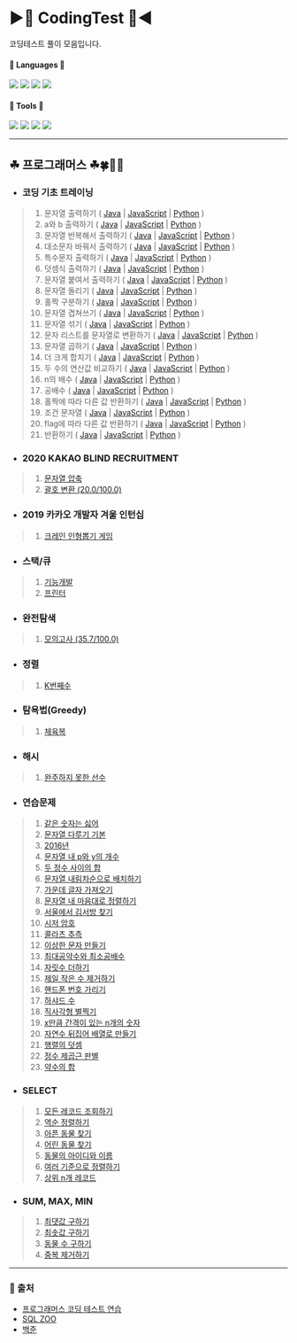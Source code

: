 # ▶🌱 CodingTest 🌱◀

코딩테스트 풀이 모음입니다.

#### 🐬 Languages 🐬

<img src="https://img.shields.io/badge/Java-5382a1?style=plastic&logo=Java&logoColor=white"/> <img src="https://img.shields.io/badge/JavaScript-F7DF1E?style=plastic&logo=JavaScript&logoColor=black"/>
<img src="https://img.shields.io/badge/Python-3776AB?style=plastic&logo=Python&logoColor=white"/>
<img src="https://img.shields.io/badge/SQL-black?style=plastic&logo=SQL&logoColor=white"/>

#### 🐇 󠁧󠁢󠁥󠁮Tools 🐇

<img src="https://img.shields.io/badge/Eclipse-525C86?style=plastic&logo=Eclipse&logoColor=white"/> <img src="https://img.shields.io/badge/VisualStudioCode-007ACC?style=plastic&logo=VisualStudioCode&logoColor=white"/>
<img src="https://img.shields.io/badge/PyCharm-000000?style=plastic&logo=PyCharm&logoColor=white"/>
<img src="https://img.shields.io/badge/MySQL-4479A1?style=plastic&logo=MySQL&logoColor=white"/>

<hr/>

## ☘ 프로그래머스 ☘🍀🍁🌸

* ### 코딩 기초 트레이닝

> 1. 문자열 출력하기 ( [Java]() | 
[JavaScript]() | 
[Python]() )
> 2. a와 b 출력하기 ( [Java]() | 
[JavaScript]() | 
[Python]() )
> 3. 문자열 반복해서 출력하기 ( [Java]() | 
[JavaScript]() | 
[Python]() )
> 4. 대소문자 바꿔서 출력하기 ( [Java]() | 
[JavaScript]() | 
[Python]() )
> 5. 특수문자 출력하기 ( [Java]() | 
[JavaScript]() | 
[Python]() )
> 6. 덧셈식 출력하기 ( [Java]() | 
[JavaScript]() | 
[Python]() )
> 7. 문자열 붙여서 출력하기 ( [Java]() | 
[JavaScript]() | 
[Python]() )
> 8. 문자열 돌리기 ( [Java]() | 
[JavaScript]() | 
[Python]() )
> 9. 홀짝 구분하기 ( [Java]() | 
[JavaScript]() | 
[Python]() )
> 10. 문자열 겹쳐쓰기 ( [Java]() | 
[JavaScript]() | 
[Python]() )
> 11. 문자열 섞기 ( [Java]() | 
[JavaScript]() | 
[Python]() )
> 12. 문자 리스트를 문자열로 변환하기 ( [Java]() | 
[JavaScript]() | 
[Python]() )
> 13. 문자열 곱하기 ( [Java]() | 
[JavaScript]() | 
[Python]() )
> 14. 더 크게 합치기 ( [Java]() | 
[JavaScript]() | 
[Python]() )
> 15. 두 수의 연산값 비교하기 ( [Java]() | 
[JavaScript]() | 
[Python]() )
> 16. n의 배수 ( [Java]() | 
[JavaScript]() | 
[Python]() )
> 17. 공배수 ( [Java]() | 
[JavaScript]() | 
[Python]() )
> 18. 홀짝에 따라 다른 값 반환하기 ( [Java]() | 
[JavaScript]() | 
[Python]() )
> 19. 조건 문자열 ( [Java]() | 
[JavaScript]() | 
[Python]() )
> 20. flag에 따라 다른 값 반환하기 ( [Java]() | 
[JavaScript]() | 
[Python]() )
> 2. 반환하기 ( [Java]() | 
[JavaScript]() | 
[Python]() )

* ### 2020 KAKAO BLIND RECRUITMENT
> 1. [문자열 압축](https://github.com/chimy2/CodingTest/blob/master/ProblemCollection/src/kakao_blind_recruitment2020/StringCompression.java)
> 2. [괄호 변환 (20.0/100.0)](https://github.com/chimy2/CodingTest/blob/master/ProblemCollection/src/kakao_blind_recruitment2020/ParenthesisTransformation.java)

* ### 2019 카카오 개발자 겨울 인턴십
> 1. [크레인 인형뽑기 게임](https://github.com/chimy2/CodingTest/commit/990e410ef688f9304b859ba271bdbc556188e2fc)

* ### 스택/큐
> 1. [기능개발](https://github.com/chimy2/CodingTest/blob/master/Practice/src/stack_queue/FunctionalDevelopment.java)
> 2. [프린터](https://github.com/chimy2/CodingTest/blob/master/Practice/src/stack_queue/Printer.java)

* ### 완전탐색
> 1. [모의고사 (35.7/100.0)](https://github.com/chimy2/CodingTest/blob/master/Practice/src/brute_force_search/MockTest.java)
        
* ### 정렬
> 1. [K번째수](https://github.com/chimy2/CodingTest/blob/master/Practice/src/sort/KthNumber.java)
    
* ### 탐욕법(Greedy)
> 1. [체육복](https://github.com/chimy2/CodingTest/blob/master/Practice/src/greedy/GymClothes.java)
  
* ### 해시
> 1. [완주하지 못한 선수](https://github.com/chimy2/CodingTest/blob/master/Practice/src/hash/UncompletedPlayer.java)
  
* ### 연습문제
> 1. [같은 숫자는 싫어](https://github.com/chimy2/CodingTest/blob/master/Practice/src/exercise/SameNumberHate.java)
> 2. [문자열 다루기 기본](https://github.com/chimy2/CodingTest/blob/master/Practice/src/exercise/StringHandlingBasic.java)
> 3. [2016년](https://github.com/chimy2/CodingTest/blob/master/Practice/src/exercise/Year2016.java)
> 4. [문자열 내 p와 y의 개수](https://github.com/chimy2/CodingTest/blob/master/Practice/src/exercise/NumberOfPAndYInString.java)
> 5. [두 정수 사이의 합](https://github.com/chimy2/CodingTest/blob/master/Practice/src/exercise/SumBetweenTwoIntegers.java)
> 6. [문자열 내림차순으로 배치하기](https://github.com/chimy2/CodingTest/blob/master/Practice/src/exercise/StringDescendingPlacement.java)
> 7. [가운데 글자 가져오기](https://github.com/chimy2/CodingTest/blob/master/Practice/src/exercise/MiddleCharacterImport.java)
> 8. [문자열 내 마음대로 정렬하기](https://github.com/chimy2/CodingTest/blob/master/Practice/src/exercise/SortByString.java)
> 9. [서울에서 김서방 찾기](https://github.com/chimy2/CodingTest/blob/master/Practice/src/exercise/FindKimSeoBangInSeoul.java)
> 10. [시저 암호](https://github.com/chimy2/CodingTest/blob/master/Practice/src/exercise/CaesarCipher.java)
> 11. [콜라츠 추측](https://github.com/chimy2/CodingTest/blob/master/Practice/src/exercise/CollatzConjecture.java)
> 12. [이상한 문자 만들기](https://github.com/chimy2/CodingTest/blob/master/Practice/src/exercise/CreateStrangeCharacter.java)
> 13. [최대공약수와 최소공배수](https://github.com/chimy2/CodingTest/blob/master/Practice/src/exercise/GreatestCommonDivisorAndLeastCommonMultiple.java)
> 14. [자릿수 더하기](https://github.com/chimy2/CodingTest/blob/master/Practice/src/exercise/DigitPlus.java)
> 15. [제일 작은 수 제거하기](https://github.com/chimy2/CodingTest/blob/master/Practice/src/exercise/RemoveSmallestNumber.java)
> 16. [핸드폰 번호 가리기](https://github.com/chimy2/CodingTest/blob/master/Practice/src/exercise/CellPhoneNumberMasking.java)
> 17. [하샤드 수](https://github.com/chimy2/CodingTest/blob/master/Practice/src/exercise/HarsardNumber.java)
> 18. [직사각형 별찍기](https://github.com/chimy2/CodingTest/blob/master/Practice/src/exercise/RectanguleStarShooting.java)
> 19. [x만큼 간격이 있는 n개의 숫자](https://github.com/chimy2/CodingTest/blob/master/Practice/src/exercise/NumbersOfNWithIntervalX.java)
> 20. [자연수 뒤집어 배열로 만들기](https://github.com/chimy2/CodingTest/blob/master/Practice/src/exercise/CreateArrayByInvertingNaturalNumber.java)
> 21. [행렬의 덧셈](https://github.com/chimy2/CodingTest/blob/master/Practice/src/exercise/MatrixAddition.java)
> 22. [정수 제곱근 판별](https://github.com/chimy2/CodingTest/blob/master/Practice/src/exercise/IntegerSquareRootDiscriminant.java)
> 23. [약수의 합 ](https://github.com/chimy2/CodingTest/blob/master/Practice/src/exercise/SumOfDivisors.java)

* ### SELECT
> 1. [모든 레코드 조회하기](https://github.com/chimy2/CodingTest/blob/master/Practice/src/sql_select/To%20query%20all%20records.sql)
> 2. [역순 정렬하기](https://github.com/chimy2/CodingTest/blob/master/Practice/src/sql_select/reverse%20order%20alignment.sql)
> 3. [아픈 동물 찾기](https://github.com/chimy2/CodingTest/blob/master/Practice/src/sql_select/Finding%20a%20sick%20animal.sql)
> 4. [어린 동물 찾기](https://github.com/chimy2/CodingTest/blob/master/Practice/src/sql_select/Finding%20Young%20Animals.sql)
> 5. [동물의 아이디와 이름](https://github.com/chimy2/CodingTest/blob/master/Practice/src/sql_select/ID%20and%20name%20of%20animal.sql)
> 6. [여러 기준으로 정렬하기](https://github.com/chimy2/CodingTest/blob/master/Practice/src/sql_select/To%20sort%20by%20multiple%20criteria.sql)
> 7. [상위 n개 레코드](https://github.com/chimy2/CodingTest/blob/master/Practice/src/sql_select/Top%20n%20Records.sql)
  
* ### SUM, MAX, MIN
> 1. [최댓값 구하기](https://github.com/chimy2/CodingTest/blob/master/Practice/src/sql_sum_max_min/Maximum%20value%20found.sql)
> 2. [최솟값 구하기](https://github.com/chimy2/CodingTest/blob/master/Practice/src/sql_sum_max_min/Minimal%20value%20found.sql)
> 3. [동물 수 구하기](https://github.com/chimy2/CodingTest/blob/master/Practice/src/sql_sum_max_min/Animal%20count%20found.sql)
> 4. [중복 제거하기](https://github.com/chimy2/CodingTest/blob/master/Practice/src/sql_sum_max_min/Deduplication.sql)
  
***

### 🍃 출처 
  * [프로그래머스 코딩 테스트 연습](https://programmers.co.kr/learn/challenges)
  * [SQL ZOO](https://sqlzoo.net/wiki/SQL_Tutorial)
  * [백준](https://www.acmicpc.net/)
  
